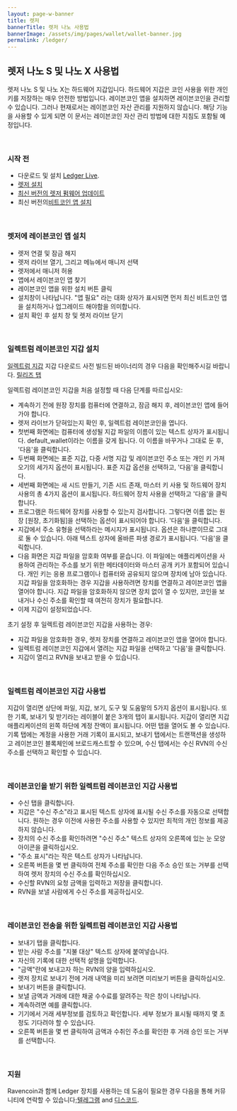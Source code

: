```yaml
---
layout: page-w-banner
title: 렛저
bannerTitle: 렛저 나노 사용법
bannerImage: /assets/img/pages/wallet/wallet-banner.jpg
permalink: /ledger/
---
```


<div class="wrapper mt-16 pb-20">
  <h2>렛저 나노 S 및 나노 X 사용법</h2>

  <p>렛저 나노 S 및 나노 X는 하드웨어 지갑입니다. 하드웨어 지갑은 코인 사용을 위한 개인키를 저장하는 매우 안전한 방법입니다. 레이븐코인 앱을 설치하면 레이븐코인을 관리할 수 있습니다. 그러나 현재로서는 레이븐코인 자산 관리를 지원하지 않습니다. 해당 기능을 사용할 수 있게 되면 이 문서는 레이븐코인 자산 관리 방법에 대한 지침도 포함될 예정입니다.</p>

  <br>
  <h3>시작 전</h3>

  <ul>
    <li>다운로드 및 설치 <a href="https://support.ledger.com/hc/en-us/articles/360006395553">Ledger Live</a>.</li>
    <li><a href="https://support.ledger.com/hc/en-us/articles/360006395233">렛저 설치</a></li>
    <li><a href="https://support.ledger.com/hc/en-us/articles/360002731113-Update-Ledger-Nano-S-firmware">최신 버전의 렛저 펌웨어 업데이트</a></li>
    <li>최신 버전의<a href="https://support.ledger.com/hc/en-us/articles/115005195945">비트코인 앱 설치</a></li>
  </ul>

  <br>
  <h3>렛저에 레이븐코인 앱 설치</h3>

  <ul>
    <li>렛저 연결 및 잠금 해지</li>
    <li>렛저 라이브 열기, 그리고  메뉴에서 매니저 선택</li>
    <li>렛저에서 매니저 허용</li>
    <li>앱에서 레이븐코인 앱 찾기</li>
    <li>레이븐코인 앱을 위한 설치 버튼 클릭</li>
    <li>설치창이 나타납니다. "앱 필요" 라는 대화 상자가 표시되면 먼저 최신 비트코인 앱을 설치하거나 업그레이드 해야함을 의미합니다.</li>
    <li>설치 확인 후 설치 창 및 렛저 라이브 닫기</li>
  </ul>

  <br>
  <h3>일렉트럼 레이븐코인 지갑 설치</h3>

  <p><a href="https://github.com/Electrum-RVN-SIG/electrum-ravencoin">일렉트럼 지갑</a> 지갑 다운로드
    사전 빌드된 바이너리의 경우 다음을 확인해주시길 바랍니다. <a href="https://github.com/Electrum-RVN-SIG/electrum-ravencoin/releases">릴리즈 탭</a>
  </p>

  <p>일렉트럼 레이븐코인 지갑을 처음 설정할 때 다음 단계를 따르십시오:</p>

  <ul>
    <li>계속하기 전에 원장 장치를 컴퓨터에 연결하고, 잠금 해지 후, 레이븐코인 앱에 들어가야 합니다.</li>
    <li>렛저 라이브가 닫혀있는지 확인 후, 일렉트럼 레이븐코인을 엽니다.</li>
    <li>첫번째 화면에는 컴퓨터에 생성될 지갑 파일의 이름이 있는 텍스트 상자가 표시됩니다. default_wallet이라는 이름을 갖게 됩니다. 이 이름을 바꾸거나 그대로 둔 후, '다음'을 클릭합니다.</li>
    <li>두번째 화면에는 표준 지갑, 다중 서명 지갑 및 레이븐코인 주소 또는 개인 키 가져오기의 세가지 옵션이 표시됩니다. 표준 지갑 옵션을 선택하고, '다음'을 클릭합니다.</li>
    <li>세번째 화면에는 새 시드 만들기, 기존 시드 존재, 마스터 키 사용 및 하드웨어 장치 사용의 총 4가지 옵션이 표시됩니다. 하드웨어 장치 사용을 선택하고 '다음'을 클릭합니다.</li>
    <li>프로그램은 하드웨어 장치를 사용할 수 있는지 검사합니다. 그렇다면 이름 없는 원장 [원장, 초기화됨]을 선택하는 옵션이 표시되어야 합니다. '다음'을 클릭합니다.</li>
    <li>지갑에서 주소 유형을 선택하라는 메시지가 표시됩니다. 옵션은 하나뿐이므로 그대로 둘 수 있습니다. 아래 텍스트 상자에 올바른 파생 경로가 표시됩니다. '다음'을 클릭합니다.</li>
    <li>다음 화면은 지갑 파일을 암호화 여부를 묻습니다. 이 파일에는 애플리케이션을 사용하여 관리하는 주소를 보기 위한 메타데이터와 마스터 공개 키가 포함되어 있습니다. 개인 키는 응용 프로그램이나 컴퓨터와 공유되지 않으며 장치에 남아 있습니다. 지갑 파일을 암호화하는 경우 지갑을 사용하려면 장치를 연결하고 레이븐코인 앱을 열어야 합니다. 지갑 파일을 암호화하지 않으면 장치 없이 열 수 있지만, 코인을 보내거나 수신 주소를 확인할 때 여전히 장치가 필요합니다.</li>
    <li>이제 지갑이 설정되었습니다.</li>
  </ul>

  <p>초기 설정 후 일렉트럼 레이븐코인 지갑을 사용하는 경우:</p>

  <ul>
    <li>지갑 파일을 암호화한 경우, 렛저 장치를 연결하고 레이븐코인 앱을 열어야 합니다.</li>
    <li>일렉트럼 레이븐코인 지갑에서 열려는 지갑 파일을 선택하고 '다음'을 클릭합니다.</li>
    <li>지갑이 열리고 RVN을 보내고 받을 수 있습니다.</li>
  </ul>

  <br>
  <h3>일렉트럼 레이븐코인 지갑 사용법</h3>


  <p> 지갑이 열리면 상단에 파일, 지갑, 보기, 도구 및 도움말의 5가지 옵션이 표시됩니다. 또한 기록, 보내기 및 받기라는 레이블이 붙은 3개의 탭이 표시됩니다. 지갑이 열리면 지갑 애플리케이션의 왼쪽 하단에 계정 잔액이 표시됩니다. 어떤 탭을 열어도 볼 수 있습니다. 기록 탭에는 계정을 사용한 거래 기록이 표시되고, 보내기 탭에서는 트랜잭션을 생성하고 레이븐코인 블록체인에 브로드캐스트할 수 있으며, 수신 탭에서는 수신 RVN의 수신 주소를 선택하고 확인할 수 있습니다.</p>

  <br>
  <h3>레이븐코인을 받기 위한 일렉트럼 레이븐코인 지갑 사용법</h3>

  <ul>
    <li>수신 탭을 클릭합니다.</li>
    <li>지갑은 "수신 주소"라고 표시된 텍스트 상자에 표시될 수신 주소를 자동으로 선택합니다. 원하는 경우 이전에 사용한 주소를 사용할 수 있지만 최적의 개인 정보를 제공하지 않습니다.</li>
    <li>장치의 수신 주소를 확인하려면 "수신 주소" 텍스트 상자의 오른쪽에 있는 눈 모양 아이콘을 클릭하십시오.</li>
    <li>"주소 표시"라는 작은 텍스트 상자가 나타납니다.</li>
    <li>오른쪽 버튼을 몇 번 클릭하여 전체 주소를 확인한 다음 주소 승인 또는 거부를 선택하여 렛저 장치의 수신 주소를 확인하십시오.</li>
    <li>수신할 RVN의 요청 금액을 입력하고 저장을 클릭합니다.</li>
    <li>RVN을 보낼 사람에게 수신 주소를 제공하십시오.</li>
  </ul>

  <br>
  <h3>레이븐코인 전송을 위한 일렉트럼 레이븐코인 지갑 사용법</h3>

  <ul>
    <li>보내기 탭을 클릭합니다.</li>
    <li>받는 사람 주소를 "지불 대상" 텍스트 상자에 붙여넣습니다.</li>
    <li>자신의 기록에 대한 선택적 설명을 입력합니다.</li>
    <li>"금액"란에 보내고자 하는 RVN의 양을 입력하십시오.</li>
    <li>렛저 장치로 보내기 전에 거래 내역을 미리 보려면 미리보기 버튼을 클릭하십시오.</li>
    <li>보내기 버튼을 클릭합니다.</li>
    <li>보낼 금액과 거래에 대한 채굴 수수료를 알려주는 작은 창이 나타납니다.</li>
    <li>계속하려면 예를 클릭합니다.</li>
    <li>기기에서 거래 세부정보를 검토하고 확인합니다. 세부 정보가 표시될 때까지 몇 초 정도 기다려야 할 수 있습니다.</li>
    <li>오른쪽 버튼을 몇 번 클릭하여 금액과 수취인 주소를 확인한 후 거래 승인 또는 거부를 선택합니다.</li>
  </ul>

  <br>
  <h3>지원</h3>

  <p>Ravencoin과 함께 Ledger 장치를 사용하는 데 도움이 필요한 경우 다음을 통해 커뮤니티에 연락할 수 있습니다;<a href="https://t.me/RavencoinKorea">텔레그램</a> and <a href="https://discord.gg/VuubYncHz4">디스코드</a>.</p>
</div>
